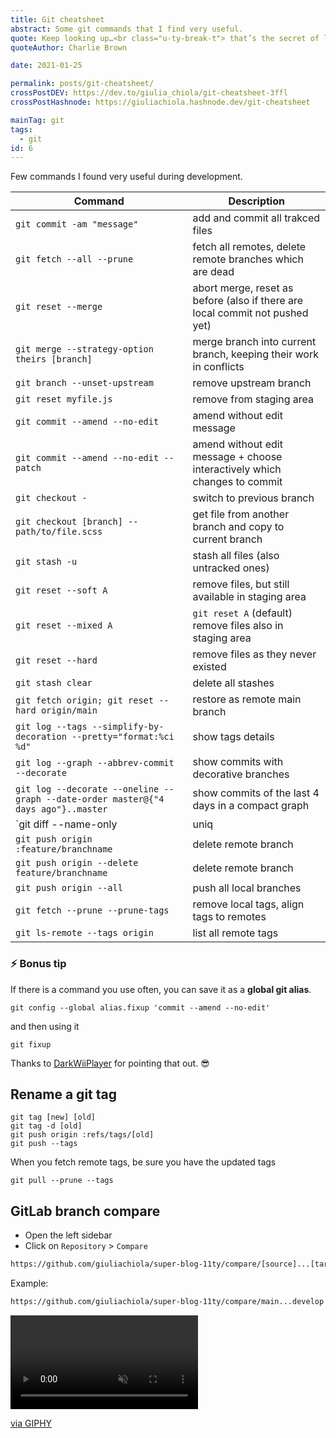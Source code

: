 ```yaml
---
title: Git cheatsheet
abstract: Some git commands that I find very useful.
quote: Keep looking up…<br class="u-ty-break-t"> that’s the secret of life
quoteAuthor: Charlie Brown

date: 2021-01-25

permalink: posts/git-cheatsheet/
crossPostDEV: https://dev.to/giulia_chiola/git-cheatsheet-3ffl
crossPostHashnode: https://giuliachiola.hashnode.dev/git-cheatsheet

mainTag: git
tags:
  - git
id: 6
---
```


Few commands I found very useful during development.

| Command                                                                           | Description                                                                  |
|-----------------------------------------------------------------------------------|------------------------------------------------------------------------------|
| `git commit -am "message"`                                                        | add and commit all trakced files                                             |
| `git fetch --all --prune`                                                         | fetch all remotes, delete remote branches which are dead                     |
| `git reset --merge`                                                               | abort merge, reset as before (also if there are local commit not pushed yet) |
| `git merge --strategy-option theirs [branch]`                                     | merge branch into current branch, keeping their work in conflicts            |
| `git branch --unset-upstream`                                                     | remove upstream branch                                                       |
| `git reset myfile.js`                                                             | remove from staging area                                                     |
| `git commit --amend --no-edit`                                                    | amend without edit message                                                   |
| `git commit --amend --no-edit --patch`                                            | amend without edit message + choose interactively which changes to commit    |
| `git checkout -`                                                                  | switch to previous branch                                                    |
| `git checkout [branch] -- path/to/file.scss`                                      | get file from another branch and copy to current branch                      |
| `git stash -u`                                                                    | stash all files (also untracked ones)                                        |
| `git reset --soft A`                                                              | remove files, but still available in staging area                            |
| `git reset --mixed A`                                                             | `git reset A` (default) remove files also in staging area                    |
| `git reset --hard`                                                                | remove files as they never existed                                           |
| `git stash clear`                                                                 | delete all stashes                                                           |
| `git fetch origin; git reset --hard origin/main`                                  | restore as remote main branch                                                |
| `git log --tags --simplify-by-decoration --pretty="format:%ci %d"`                | show tags details                                                            |
| `git log --graph --abbrev-commit --decorate`                                      | show commits with decorative branches                                        |
| `git log --decorate --oneline --graph --date-order master@{"4 days ago"}..master` | show commits of the last 4 days in a compact graph                           |
| `git diff --name-only | uniq | xargs $EDITOR`                                     | open all modified files                                                      |
| `git push origin :feature/branchname`                                             | delete remote branch                                                         |
| `git push origin --delete feature/branchname`                                     | delete remote branch                                                         |
| `git push origin --all`                                                           | push all local branches                                                      |
| `git fetch --prune --prune-tags`                                                  | remove local tags, align tags to remotes                                     |
| `git ls-remote --tags origin`                                                     | list all remote tags                                                         |

### ⚡️ Bonus tip

If there is a command you use often, you can save it as a **global git alias**.

```shell
git config --global alias.fixup 'commit --amend --no-edit'
```

and then using it

```shell
git fixup
```

Thanks to [DarkWiiPlayer](https://dev.to/darkwiiplayer/comment/1ak6o) for pointing that out. 😎

## Rename a git tag

```shell
git tag [new] [old]
git tag -d [old]
git push origin :refs/tags/[old]
git push --tags
```

When you fetch remote tags, be sure you have the updated tags

```shell
git pull --prune --tags
```

## GitLab branch compare

- Open the left sidebar
- Click on `Repository` > `Compare`

```md
https://github.com/giuliachiola/super-blog-11ty/compare/[source]...[target]
```

Example:

```md
https://github.com/giuliachiola/super-blog-11ty/compare/main...develop
```

<div class="s-giphy s-giphy--small-d">
  <video autoplay loop muted playsinline>
    <source src="https://i.giphy.com/media/wTrXRamYhQzsY/giphy.mp4" type="video/mp4">
  </video>
  <p><a href="https://giphy.com/gifs/funny-wTrXRamYhQzsY">via GIPHY</a></p>
</div>
